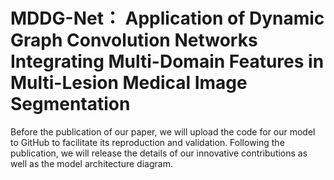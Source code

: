 # MDDG-Net： Application of Dynamic Graph Convolution Networks Integrating Multi-Domain Features in Multi-Lesion Medical Image Segmentation

Before the publication of our paper, we will upload the code for our model to GitHub to facilitate its reproduction and validation. Following the publication, we will release the details of our innovative contributions as well as the model architecture diagram.

